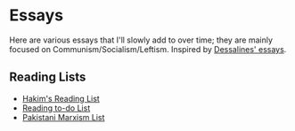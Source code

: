 # Essays
Here are various essays that I'll slowly add to over time; they are mainly focused on Communism/Socialism/Leftism.
Inspired by [Dessalines' essays](https://github.com/dessalines/essays).

## Reading Lists
- [Hakim's Reading List](hakim-reading-list.md)
- [Reading to-do List](reading-todo.md)
- [Pakistani Marxism List](pakistani-marxism.md)
